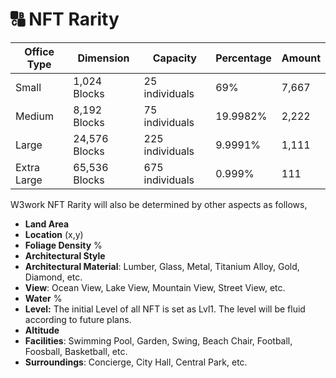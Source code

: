 # 🔠 NFT Rarity

| Office Type | Dimension     | Capacity        | Percentage | Amount |
| ----------- | ------------- | --------------- | ---------- | ------ |
| Small       | 1,024 Blocks  | 25 individuals  | 69%        | 7,667  |
| Medium      | 8,192 Blocks  | 75 individuals  | 19.9982%   | 2,222  |
| Large       | 24,576 Blocks | 225 individuals | 9.9991%    | 1,111  |
| Extra Large | 65,536 Blocks | 675 individuals | 0.999%     | 111    |

W3work NFT Rarity will also be determined by other aspects as follows,

* **Land Area**
* **Location** (x,y)
* **Foliage Density** %
* **Architectural Style**
* **Architectural Material**: Lumber, Glass, Metal, Titanium Alloy, Gold, Diamond, etc.
* **View**: Ocean View, Lake View, Mountain View, Street View, etc.
* **Water** %
* **Level:** The initial Level of all NFT is set as Lvl1. The level will be fluid according to future plans.
* **Altitude**
* **Facilities**: Swimming Pool, Garden, Swing, Beach Chair, Football, Foosball, Basketball, etc.
* **Surroundings**: Concierge, City Hall, Central Park, etc.

